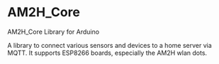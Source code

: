 # AM2H_Core
AM2H_Core Library for Arduino

A library to connect various sensors and devices to a home server via MQTT. It supports ESP8266 boards, especially the AM2H wlan dots.

